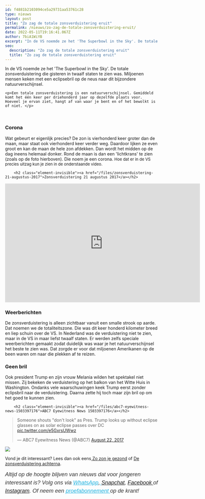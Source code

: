 ```yaml
---
id: f4881b2103094ce5a29731aa53761c28
type: nieuws
layout: post
title: "Zo zag de totale zonsverduistering eruit"
permalink: /nieuws/zo-zag-de-totale-zonsverduistering-eruit/
date: 2022-05-11T19:16:41.067Z
author: 7biA1WiYB
excerpt: "In de VS noemde ze het 'The Superbowl in the Sky'. De totale zonsverduistering die gisteren in twaalf staten te zien was. Miljoenen mensen keken met een eclipsebril op de neus naar dit bijzondere natuurverschijnsel.  "
seo:
  description: "Zo zag de totale zonsverduistering eruit"
  title: "Zo zag de totale zonsverduistering eruit"
---
```

In de VS noemde ze het 'The Superbowl in the Sky'. De totale zonsverduistering die gisteren in twaalf staten te zien was. Miljoenen mensen keken met een eclipsebril op de neus naar dit bijzondere natuurverschijnsel.  

    <p>Een totale zonsverduistering is een natuurverschijnsel. Gemiddeld komt het één keer per driehonderd jaar op dezelfde plaats voor. Hoeveel je ervan ziet, hangt af van waar je bent en of het bewolkt is of niet. </p>
<p> </p>
<h3>Corona</h3>
<p>Wat gebeurt er eigenlijk precies? De zon is vierhonderd keer groter dan de maan, maar staat ook vierhonderd keer verder weg. Daardoor lijken ze even groot en kan de maan de hele zon afdekken. Dan wordt het midden op de dag ineens helemaal donker. Rond de maan is dan een 'lichtkrans' te zien (zoals op de foto hierboven). Die noem je een corona. <span style="font-size: 13.008px;">Hoe dat er in de VS precies uitzag kun je zien in de onderstaande video.</span></p>
<p style="font-size: 13.008px;"><div class="media media-element-container media-default"><div id="file-418796" class="file file-video file-video-youtube">

        <h2 class="element-invisible"><a href="/files/zonsverduistering-21-augustus-2017">Zonsverduistering 21 augustus 2017</a></h2>
    
  
  <div class="content">
    <div class="media-youtube-video file media-element file-default media-youtube-1">
  <iframe class="media-youtube-player" width="640" height="390" title="Zonsverduistering 21 augustus 2017" src="https://www.youtube.com/embed/UXoEQ76x48w?wmode=opaque&controls=" name="Zonsverduistering 21 augustus 2017" frameborder="0" allowfullscreen="">Video van Zonsverduistering 21 augustus 2017</iframe>
</div>
  </div>

  
</div>
</div>
<h3>Weerberichten</h3>
<p>De zonsverduistering is alleen zichtbaar vanuit een smalle strook op aarde. Dat noemen we de totaliteitszone. Die was dit keer honderd kilometer breed en liep schuin over de VS. In Nederland was de verduistering niet te zien, maar in de VS in maar liefst twaalf staten. Er werden zelfs speciale weerberichten gemaakt zodat duidelijk was waar je het natuurverschijnsel het beste te zien was. Dat zorgde er voor dat miljoenen Amerikanen op de been waren om naar die plekken af te reizen.</p>
<h3>Geen bril</h3>
<p>Ook president Trump en zijn vrouw Melania wilden het spektakel niet missen. Zij bekeken de verduistering op het balkon van het Witte Huis in Washington. Ondanks vele waarschuwingen keek Trump eerst zonder eclipsbril naar de verduistering. Daarna zette hij toch maar zijn bril op om het goed te kunnen zien.</p>
<p><div class="media media-element-container media-default"><div id="file-418804" class="file file-document file-text-oembed">

        <h2 class="element-invisible"><a href="/files/abc7-eyewitness-news-1503397176">ABC7 Eyewitness News 1503397176</a></h2>
    
  
  <div class="content">
    
<blockquote class="twitter-tweet" data-width="550"><p lang="en" dir="ltr">Someone shouts &quot;don&#39;t look&quot; as Pres. Trump looks up without eclipse glasses on as solar eclipse passes over DC <a href="https://t.co/e5GxrsUWwz">pic.twitter.com/e5GxrsUWwz</a></p>&mdash; ABC7 Eyewitness News (@ABC7) <a href="https://twitter.com/ABC7/status/899852641664081920?ref_src=twsrc%5Etfw">August 22, 2017</a></blockquote>
<script async="" src="https://platform.twitter.com/widgets.js" charset="utf-8"></script>
  </div>

  
</div>
</div>
<div class="kader">
<p><img class="kaderafbeelding" src="https://7dagen.netlify.app/sites/default/files/ff.png"></p>
<p>Vond je dit interessant? Lees dan ook eens<a href="https://7dagen.netlify.app/lifestyle/fenna-17-van-hoefwijzer-over-het-succes-van-paardentubers" target="_blank"> </a><a href="https://7dagen.netlify.app/lifestyle/zo-zon-je-gezond">Zo zon je gezond</a> of <a href="https://7dagen.netlify.app/recensies/boek/de-zonsverduistering-achterna">De zonsverduistering achterna</a>.</p>
<p><em style="box-sizing: inherit; color: rgb(51, 51, 51); font-family: &quot;PT Sans&quot;, sans-serif; font-size: 18px; line-height: 27px;">Altijd op de hoogte blijven van nieuws dat voor jongeren interessant is? Volg ons via </em><em style="box-sizing: inherit; color: rgb(34, 179, 224); transition: color 0.3s ease; font-family: &quot;PT Sans&quot;, sans-serif; font-size: 18px; line-height: 27px;"><a href="https://7dagen.netlify.app/whatsapp" style="box-sizing: inherit; color: rgb(34, 179, 224); transition: color 0.3s ease; font-family: &quot;PT Sans&quot;, sans-serif; font-size: 18px; line-height: 27px;">WhatsApp</a></em><em style="box-sizing: inherit; color: rgb(51, 51, 51); font-family: &quot;PT Sans&quot;, sans-serif; font-size: 18px; line-height: 27px;">,</em><em style="box-sizing: inherit; color: rgb(34, 179, 224); transition: color 0.3s ease; font-family: &quot;PT Sans&quot;, sans-serif; font-size: 18px; line-height: 27px;"><a href="https://7dagen.netlify.app/whatsapp" style="box-sizing: inherit; color: rgb(34, 179, 224); transition: color 0.3s ease; font-family: &quot;PT Sans&quot;, sans-serif; font-size: 18px; line-height: 27px;"> </a></em><em style="box-sizing: inherit; color: rgb(51, 51, 51); font-family: &quot;PT Sans&quot;, sans-serif; font-size: 18px; line-height: 27px;"><a href="https://www.snapchat.com/add/sevendaysnl">Snapchat</a>, <a href="https://www.facebook.com/7Daysnl?ref=bookmarks">Facebook </a>of <a href="https://instagram.com/7DAysnl/">Instagram</a>. Of </em><em style="box-sizing: inherit; color: rgb(51, 51, 51); font-family: &quot;PT Sans&quot;, sans-serif; font-size: 18px; line-height: 27px;">neem een </em><a href="https://abonneren.sevendays.nl/abonneren/abonnementen/ae/artikel" style="box-sizing: inherit; color: rgb(34, 179, 224); transition: color 0.3s ease; font-family: &quot;PT Sans&quot;, sans-serif; font-size: 18px; line-height: 27px;"><em style="box-sizing: inherit;">proefabonnement </em></a><em style="box-sizing: inherit; color: rgb(51, 51, 51); font-family: &quot;PT Sans&quot;, sans-serif; font-size: 18px; line-height: 27px;">op de krant!</em></p>
</div>
  

